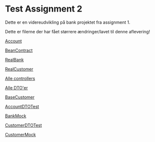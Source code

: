 # Test Assignment 2

Dette er en videreudvikling på bank projektet fra assignment 1.

Dette er filerne der har fået størrere ændringer/lavet til denne aflevering!

[Account](https://github.com/SOFT2020-2021/TestAss2/blob/master/banking/src/main/java/dk/cphbusiness/banking/Account.java)

[BeanContract](https://github.com/SOFT2020-2021/TestAss2/blob/master/banking/src/main/java/dk/cphbusiness/banking/BeanContract.java)

[RealBank](https://github.com/SOFT2020-2021/TestAss2/blob/master/banking/src/main/java/dk/cphbusiness/banking/RealBank.java)

[RealCustomer](https://github.com/SOFT2020-2021/TestAss2/blob/master/banking/src/main/java/dk/cphbusiness/banking/RealCustomer.java)

[Alle controllers](https://github.com/SOFT2020-2021/TestAss2/tree/master/banking/src/main/java/dk/cphbusiness/controllers)

[Alle DTO'er](https://github.com/SOFT2020-2021/TestAss2/tree/master/banking/src/main/java/dk/cphbusiness/dto)

[BaseCustomer](https://github.com/SOFT2020-2021/TestAss2/blob/master/banking/src/main/java/dk/cphbusiness/miscellaneous/BaseCustomer.java)

[AccountDTOTest](https://github.com/SOFT2020-2021/TestAss2/blob/master/banking/src/test/java/dk/cphbusiness/banking/AccountDTOTest.java)

[BankMock](https://github.com/SOFT2020-2021/TestAss2/blob/master/banking/src/test/java/dk/cphbusiness/banking/BankMock.java)

[CustomerDTOTest](https://github.com/SOFT2020-2021/TestAss2/blob/master/banking/src/test/java/dk/cphbusiness/banking/CustomerDTOTest.java)

[CustomerMock](https://github.com/SOFT2020-2021/TestAss2/blob/master/banking/src/test/java/dk/cphbusiness/banking/CustomerMock.java)
